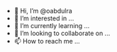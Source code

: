 - 👋 Hi, I’m @oabdulra
- 👀 I’m interested in ...
- 🌱 I’m currently learning ...
- 💞️ I’m looking to collaborate on ...
- 📫 How to reach me ...

<!---
oabdulra/oabdulra is a ✨ special ✨ repository because its `README.md` (this file) appears on your GitHub profile.
You can click the Preview link to take a look at your changes.
--->
